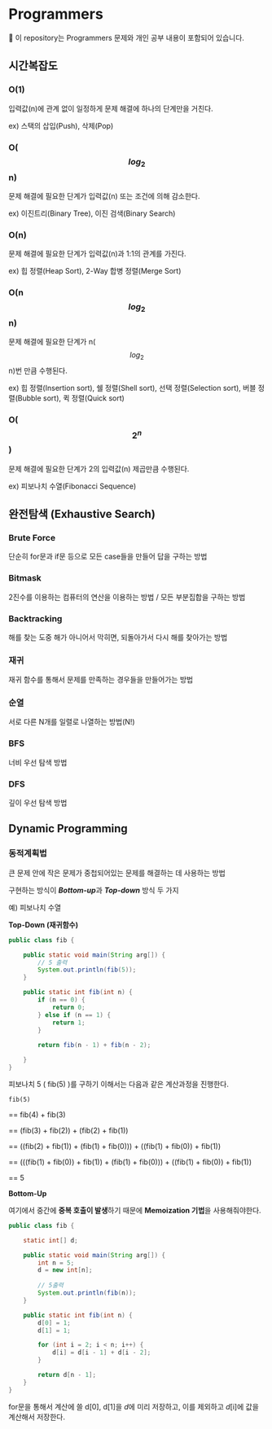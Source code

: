 # Programmers

💨 이 repository는 Programmers 문제와 개인 공부 내용이 포함되어 있습니다.



## 시간복잡도

### O(1) 

입력값(n)에 관계 없이 일정하게 문제 해결에 하나의 단계만을 거친다.

ex) 스택의 삽입(Push), 삭제(Pop)



### O($$log_2$$n)

문제 해결에 필요한 단계가 입력값(n) 또는 조건에 의해 감소한다.

ex) 이진트리(Binary Tree), 이진 검색(Binary Search)



### O(n)

문제 해결에 필요한 단계가 입력값(n)과 1:1의 관계를 가진다.

ex) 힙 정렬(Heap Sort), 2-Way 합병 정렬(Merge Sort)



### O(n$$log_2$$n)

문제 해결에 필요한 단계가 n($$log_2$$n)번 만큼 수행된다.

ex) 힙 정렬(Insertion sort), 쉘 정렬(Shell sort), 선택 정렬(Selection sort), 버블 정렬(Bubble sort), 퀵 정렬(Quick sort)



### O($$2^n$$)

문제 해결에 필요한 단계가 2의 입력값(n) 제곱만큼 수행된다.

ex) 피보나치 수열(Fibonacci Sequence)



## 완전탐색 (Exhaustive Search)

### Brute Force

단순히 for문과 if문 등으로 모든 case들을 만들어 답을 구하는 방법



### Bitmask

2진수를 이용하는 컴퓨터의 연산을 이용하는 방법 / 모든 부분집합을 구하는 방법



### Backtracking

해를 찾는 도중 해가 아니어서 막히면, 되돌아가서 다시 해를 찾아가는 방법



### 재귀

재귀 함수를 통해서 문제를 만족하는 경우들을 만들어가는 방법



### 순열

서로 다른 N개를 일렬로 나열하는 방법(N!)



### BFS

너비 우선 탐색 방법



### DFS

깊이 우선 탐색 방법





## Dynamic Programming

### 동적계획법

큰 문제 안에 작은 문제가 중첩되어있는 문제를 해결하는 데 사용하는 방법

구현하는 방식이 ***Bottom-up***과 ***Top-down*** 방식 두 가지

예) 피보나치 수열 

**Top-Down (재귀함수)**

```java
public class fib {

	public static void main(String arg[]) {
        // 5 출력
		System.out.println(fib(5));
	}

	public static int fib(int n) {
		if (n == 0) {
			return 0;
		} else if (n == 1) {
			return 1;
		}
		
		return fib(n - 1) + fib(n - 2);

	}
}
```

피보나치 5 ( fib(5) )를 구하기 이해서는 다음과 같은 계산과정을 진행한다.

`fib(5)`

== fib(4) + fib(3)

== (fib(3) + fib(2)) + (fib(2) + fib(1))

== ((fib(2) + fib(1)) + (fib(1) + fib(0))) + ((fib(1) + fib(0)) + fib(1))

== (((fib(1) + fib(0)) + fib(1)) + (fib(1) + fib(0))) + ((fib(1) + fib(0)) + fib(1))

== 5



**Bottom-Up**

여기에서 중간에 **중복 호출이 발생**하기 때문에 **Memoization 기법**을 사용해줘야한다.

```java
public class fib {

	static int[] d;

	public static void main(String arg[]) {
		int n = 5;
		d = new int[n];
		
		// 5출력
		System.out.println(fib(n));
	}

	public static int fib(int n) {
		d[0] = 1;
		d[1] = 1;

		for (int i = 2; i < n; i++) {
			d[i] = d[i - 1] + d[i - 2];
		}

		return d[n - 1];
	}
}
```

for문을 통해서 계산에 쓸 d[0], d[1]을 *d*에 미리 저장하고, 이를 제외하고 *d*[i]에 값을 계산해서 저장한다.

